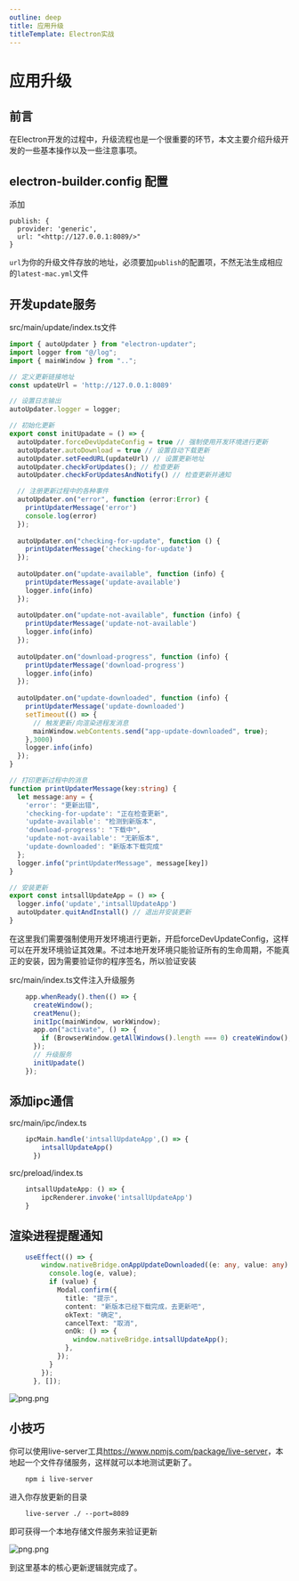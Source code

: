 ```yaml
---
outline: deep
title: 应用升级
titleTemplate: Electron实战
---
```


# 应用升级

## 前言

在Electron开发的过程中，升级流程也是一个很重要的环节，本文主要介绍升级开发的一些基本操作以及一些注意事项。

## electron-builder.config 配置

添加
```
publish: {
  provider: 'generic',
  url: "<http://127.0.0.1:8089/>"
}
```
`url`为你的升级文件存放的地址，必须要加`publish`的配置项，不然无法生成相应的`latest-mac.yml`文件

## 开发update服务

src/main/update/index.ts文件

```typescript
import { autoUpdater } from "electron-updater";
import logger from "@/log";
import { mainWindow } from "..";

// 定义更新链接地址
const updateUrl = 'http://127.0.0.1:8089'

// 设置日志输出
autoUpdater.logger = logger;

// 初始化更新
export const initUpadate = () => {  
  autoUpdater.forceDevUpdateConfig = true // 强制使用开发环境进行更新
  autoUpdater.autoDownload = true // 设置自动下载更新
  autoUpdater.setFeedURL(updateUrl) // 设置更新地址
  autoUpdater.checkForUpdates(); // 检查更新
  autoUpdater.checkForUpdatesAndNotify() // 检查更新并通知

  // 注册更新过程中的各种事件
  autoUpdater.on("error", function (error:Error) {
    printUpdaterMessage('error')
    console.log(error)
  });
  
  autoUpdater.on("checking-for-update", function () {
    printUpdaterMessage('checking-for-update')
  });
  
  autoUpdater.on("update-available", function (info) {
    printUpdaterMessage('update-available')
    logger.info(info)
  });
  
  autoUpdater.on("update-not-available", function (info) {
    printUpdaterMessage('update-not-available')
    logger.info(info)
  });
  
  autoUpdater.on("download-progress", function (info) {
    printUpdaterMessage('download-progress')
    logger.info(info)
  });
  
  autoUpdater.on("update-downloaded", function (info) {
    printUpdaterMessage('update-downloaded')
    setTimeout(() => {
      // 触发更新/向渲染进程发消息
      mainWindow.webContents.send("app-update-downloaded", true);
    },3000)
    logger.info(info)
  });
}

// 打印更新过程中的消息
function printUpdaterMessage(key:string) {
  let message:any = {
    'error': "更新出错",
    'checking-for-update': "正在检查更新",
    'update-available': "检测到新版本",
    'download-progress': "下载中",
    'update-not-available': "无新版本",
    'update-downloaded': "新版本下载完成"
  };
  logger.info("printUpdaterMessage", message[key])
}

// 安装更新
export const intsallUpdateApp = () => {
  logger.info('update','intsallUpdateApp')
  autoUpdater.quitAndInstall() // 退出并安装更新
}

```

在这里我们需要强制使用开发环境进行更新，开启forceDevUpdateConfig，这样可以在开发环境验证其效果。不过本地开发环境只能验证所有的生命周期，不能真正的安装，因为需要验证你的程序签名，所以验证安装

src/main/index.ts文件注入升级服务

```typescript
    app.whenReady().then(() => {
      createWindow();
      creatMenu();
      initIpc(mainWindow, workWindow);
      app.on("activate", () => {
        if (BrowserWindow.getAllWindows().length === 0) createWindow();
      });
      // 升级服务
      initUpadate()
    });
```

## 添加ipc通信

src/main/ipc/index.ts

```typescript
    ipcMain.handle('intsallUpdateApp',() => {
        intsallUpdateApp()
      })
```

src/preload/index.ts

```typescript
    intsallUpdateApp: () => {
        ipcRenderer.invoke('intsallUpdateApp')
    }
```

## 渲染进程提醒通知

```typescript
    useEffect(() => {
        window.nativeBridge.onAppUpdateDownloaded((e: any, value: any) => {
          console.log(e, value);
          if (value) {
            Modal.confirm({
              title: "提示",
              content: "新版本已经下载完成，去更新吧",
              okText: "确定",
              cancelText: "取消",
              onOk: () => {
                window.nativeBridge.intsallUpdateApp();
              },
            });
          }
        });
      }, []);
```

![png.png](/img/0729ccab22af41d68b32049f4754b0c7~tplv-k3u1fbpfcp-watermark.png)

## 小技巧

你可以使用live-server工具<https://www.npmjs.com/package/live-server>，本地起一个文件存储服务，这样就可以本地测试更新了。
```
    npm i live-server
```
进入你存放更新的目录
```
    live-server ./ --port=8089
``` 
即可获得一个本地存储文件服务来验证更新

![png.png](/img/2efae90a69e74721a1c51b898e3d8f1f~tplv-k3u1fbpfcp-watermark.png)

到这里基本的核心更新逻辑就完成了。